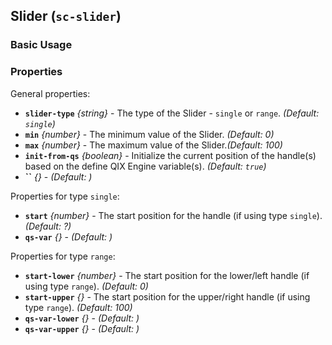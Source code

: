 ## Slider (`sc-slider`)

### Basic Usage

### Properties

General properties:  

- **`slider-type`** *{string}* - The type of the Slider - `single` or `range`. *(Default: `single`)*
- **`min`** *{number}* - The minimum value of the Slider. *(Default: 0)*
- **`max`** *{number}* - The maximum value of the Slider.*(Default: 100)*
- **`init-from-qs`** *{boolean}* - Initialize the current position of the handle(s) based on the define QIX Engine variable(s). *(Default: `true`)*
- **``** *{}* - *(Default: )*

Properties for type `single`:  

- **`start`** *{number}* - The start position for the handle (if using type `single`). *(Default: ?)*
- **`qs-var`** *{}* - *(Default: )*

Properties for type `range`:  

- **`start-lower`** *{number}* - The start position for the lower/left handle (if using type `range`). *(Default: 0)*
- **`start-upper`** *{}* - The start position for the upper/right handle (if using type `range`). *(Default: 100)*
- **`qs-var-lower`** *{}* - *(Default: )*
- **`qs-var-upper`** *{}* - *(Default: )*
